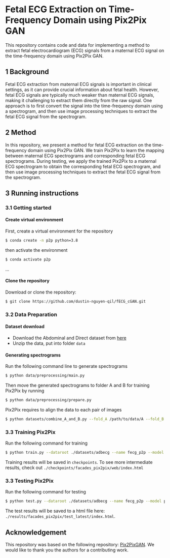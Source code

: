 # Fetal ECG Extraction on Time-Frequency Domain using Pix2Pix GAN

This repository contains code and data for implementing a method to extract fetal electrocardiogram (ECG) signals from a maternal ECG signal on the time-frequency domain using Pix2Pix GAN.

## 1 Background

Fetal ECG extraction from maternal ECG signals is important in clinical settings, as it can provide crucial information about fetal health. However, fetal ECG signals are typically much weaker than maternal ECG signals, making it challenging to extract them directly from the raw signal. One approach is to first convert the signal into the time-frequency domain using a spectrogram, and then use image processing techniques to extract the fetal ECG signal from the spectrogram.

## 2 Method

In this repository, we present a method for fetal ECG extraction on the time-frequency domain using Pix2Pix GAN. We train Pix2Pix to learn the mapping between maternal ECG spectrograms and corresponding fetal ECG spectrograms. During testing, we apply the trained Pix2Pix to a maternal ECG spectrogram to obtain the corresponding fetal ECG spectrogram, and then use image processing techniques to extract the fetal ECG signal from the spectrogram.

## 3 Running instructions

### 3.1 Getting started

#### Create virtual environment

First, create a virtual environment for the repository
```bash
$ conda create -n p2p python=3.8
```
then activate the environment 
```bash
$ conda activate p2p
```
...


#### Clone the repository

Download or clone the repository:

```bash
$ git clone https://github.com/dustin-nguyen-qil/fECG_cGAN.git
```

### 3.2 Data Preparation

#### Dataset download
- Download the Abdominal and Direct dataset from [here](https://physionet.org/content/adfecgdb/1.0.0/)
- Unzip the data, put into folder `data`

#### Generating spectrograms
Run the following command line to generate spectrograms 
```bash
$ python data/preprocessing/main.py
```
Then move the generated spectrograms to folder A and B for training Pix2Pix by running 
```bash
$ python data/preprocessing/prepare.py
```
Pix2Pix requires to align the data to each pair of images 
```bash
$ python datasets/combine_A_and_B.py --fold_A /path/to/data/A --fold_B /path/to/data/B --fold_AB /path/to/data
```

### 3.3 Training Pix2Pix

Run the following command for training

```bash
$ python train.py --dataroot ./datasets/adbecg --name fecg_p2p --model pix2pix --direction AtoB
```

Training results will be saved in `checkpoints`. To see more intermediate results, check out `./checkpoints/facades_pix2pix/web/index.html`

### 3.3 Testing Pix2Pix

Run the following command for testing

```bash
$ python test.py --dataroot ./datasets/adbecg --name fecg_p2p --model pix2pix --direction AtoB
```

The test results will be saved to a html file here: `./results/facades_pix2pix/test_latest/index.html`.



## Acknowledgement

This repository was based on the following repository: [Pix2PixGAN](https://github.com/junyanz/pytorch-CycleGAN-and-pix2pix). We would like to thank you the authors for a contributing work.

